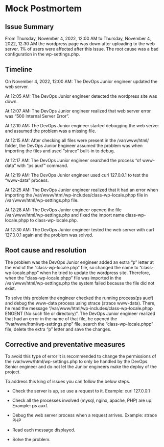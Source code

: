 # Mock Postmortem

## Issue Summary

From Thursday, November 4, 2022, 12:00 AM to Thursday, November 4, 2022, 12:30 AM the wordpress page was down after uploading to the web server. 1% of users were affected after this issue. The root cause was a bad configuration in the wp-settings.php.

## Timeline

On November 4, 2022, 12:00 AM: The DevOps Junior engineer updated the web server.

At 12:05 AM: The DevOps Junior engineer detected the wordpress site was down.

At 12:07 AM: The DevOps Junior engineer realized  that web server error was “500 Internal Server Error”.

At 12:10 AM: The DevOps Junior engineer started debugging the web server and assumed the problem was a missing file.

At 12:15 AM: After checking all files were present in the /var/www/html/ folder, the DevOps Junior Engineer assumed the problem was when importing the files and used “strace” built-in to debug.

At 12:17 AM: The DevOps Junior engineer searched the process “of www-data” with “ps auxf” command.

At 12:19 AM: The DevOps Junior engineer used curl 127.0.0.1 to test the “www-data” process.

At 12:25 AM: The DevOps Junior engineer realized that it had an error when importing the /var/www/html/wp-includes/class-wp-locale.phpp file in /var/www/html/wp-settings.php file.

At 12:28 AM: The DevOps Junior engineer opened the file /var/www/html/wp-settings.php and fixed the import name class-wp-locale.phpp to class-wp-locale.php.

At 12:30 AM: The DevOps Junior engineer tested the web server with curl 127.0.0.1 again and the problem was solved.

## Root cause and resolution

The problem was the DevOps Junior engineer added an extra “p” letter at the end of the “class-wp-locale.php” file, so changed the name to “class-wp-locale.phpp” when he tried to update the wordpress site. Therefore, when the “class-wp-locale.phpp” file was imported in the /var/www/html/wp-settings.php the system failed because the file did not exist.

To solve this problem the engineer checked the running process(ps auxf) and debug the www-data process using strace (strace www-data). There, he read the message “/var/www/html/wp-includes/class-wp-locale.phpp ENOENT (No such file or directory)”. The DevOps Junior engineer realized that had an error in the name of that file, he opened the “/var/www/html/wp-settings.php” file, search the “class-wp-locale.phpp” file, delete the extra “p” letter and save the changes.

## Corrective and preventative measures  

To avoid this type of error it is recommended to change the permissions of the /var/www/html/wp-settings.php to only be handled by the DevOps Senior engineer and do not let the Junior engineers make the deploy of the project.

To address this king of issues you can follow the below steps.

-   Check the server is up, so use a request to it. Example: curl 127.0.0.1
    
-   Check all the processes involved (mysql, nginx, apache, PHP) are up. Example: ps auxf.
    
-   Debug the web server process when a request arrives. Example: strace PHP
    
-   Read each message displayed.
    
-   Solve the problem.
